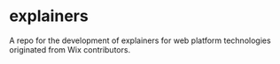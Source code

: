 # explainers
A repo for the development of explainers for web platform technologies originated from Wix contributors.
